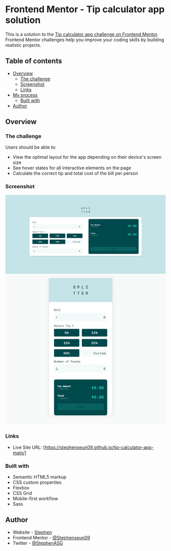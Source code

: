 # Frontend Mentor - Tip calculator app solution

This is a solution to the [Tip calculator app challenge on Frontend Mentor](https://www.frontendmentor.io/challenges/tip-calculator-app-ugJNGbJUX). Frontend Mentor challenges help you improve your coding skills by building realistic projects.

## Table of contents

- [Overview](#overview)
  - [The challenge](#the-challenge)
  - [Screenshot](#screenshot)
  - [Links](#links)
- [My process](#my-process)
  - [Built with](#built-with)
- [Author](#author)

## Overview

### The challenge

Users should be able to:

- View the optimal layout for the app depending on their device's screen size
- See hover states for all interactive elements on the page
- Calculate the correct tip and total cost of the bill per person

### Screenshot

![](./images/Capture.png)
![](./images/Capture2.png)

### Links

- Live Site URL: [https://stephenseun09.github.io/tip-calculator-app-main/]

### Built with

- Semantic HTML5 markup
- CSS custom properties
- Flexbox
- CSS Grid
- Mobile-first workflow
- Sass

## Author

- Website - [Stephen](https://www.your-site.com)
- Frontend Mentor - [@Stephenseun09](https://www.frontendmentor.io/profile/Stephenseun09)
- Twitter - [@StephenASG](https://www.twitter.com/StephenASG)
